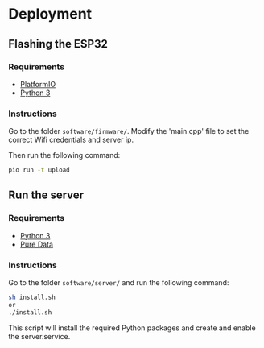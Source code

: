 # Deployment

## Flashing the ESP32

### Requirements

- [PlatformIO](https://platformio.org/)
- [Python 3](https://www.python.org/downloads/)


### Instructions

Go to the folder `software/firmware/`.
Modify the 'main.cpp' file to set the correct Wifi credentials and server ip.

Then run the following command:

```bash
pio run -t upload
```


##  Run the server

### Requirements

- [Python 3](https://www.python.org/downloads/)
- [Pure Data](https://puredata.info/downloads/pure-data)

### Instructions

Go to the folder `software/server/` and run the following command:

```bash
sh install.sh
or
./install.sh
```

This script will install the required Python packages and create and enable the server.service.
